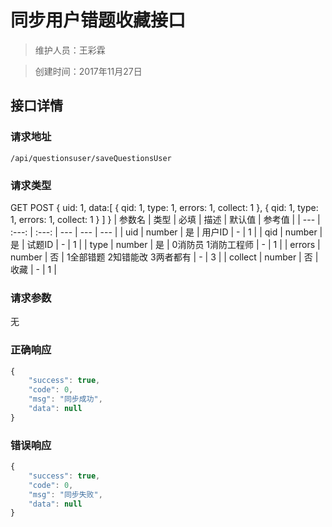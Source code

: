 # 同步用户错题收藏接口

> 维护人员：王彩霖

> 创建时间：2017年11月27日

## 接口详情

### 请求地址
```
/api/questionsuser/saveQuestionsUser
```

### 请求类型
GET POST
{
  uid: 1,
  data:[
    {
        qid: 1,
        type: 1,
        errors: 1,
        collect: 1
    },
    {
        qid: 1,
        type: 1,
        errors: 1,
        collect: 1
    }
  ]
}
| 参数名 | 类型 | 必填 | 描述 | 默认值 | 参考值 |
| --- | :---: | :---: | --- | --- | --- |
| uid | number | 是 | 用户ID | - | 1 |
| qid | number | 是 | 试题ID | - | 1 |
| type | number | 是 | 0消防员 1消防工程师 | - | 1 |
| errors | number | 否 | 1全部错题 2知错能改 3两者都有 | - | 3 |
| collect | number | 否 | 收藏 | - | 1 |

### 请求参数
无

### 正确响应
```javascript
{
    "success": true,
    "code": 0,
    "msg": "同步成功",
    "data": null
}
```

### 错误响应
```javascript
{
    "success": true,
    "code": 0,
    "msg": "同步失败",
    "data": null
}
```
